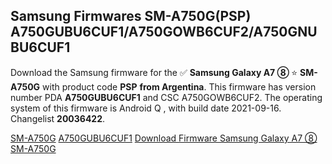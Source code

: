 <h2>Samsung Firmwares SM-A750G(PSP) A750GUBU6CUF1/A750GOWB6CUF2/A750GNUBU6CUF1</h2>
Download the Samsung firmware for the ✅ <strong>Samsung Galaxy A7 ⑧ </strong> ⭐ <strong>SM-A750G</strong> with product code <strong>PSP</strong> <strong> from Argentina</strong>. This firmware has version number PDA <strong>A750GUBU6CUF1</strong> and CSC A750GOWB6CUF2. The operating system of this firmware is Android Q , with build date 2021-09-16. Changelist <strong>20036422</strong>.


[SM-A750G](https://samfirm.shop/samsung/model/SM-A750G)
[A750GUBU6CUF1](https://samfirm.shop/samsung/pda/A750GUBU6CUF1)
[Download Firmware Samsung Galaxy A7 ⑧ SM-A750G](https://samfirm.shop/samsung/firmware/458022)
